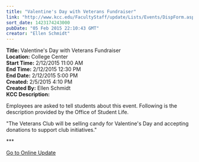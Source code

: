 ```yaml
---
title: "Valentine's Day with Veterans Fundraiser"
link: "http://www.kcc.edu/FacultyStaff/update/Lists/Events/DispForm.aspx?ID=717"
sort_date: 1423174243000
pubDate: "05 Feb 2015 22:10:43 GMT"
creator: "Ellen Schmidt"
---
```


<div><b>Title:</b> Valentine&#39;s Day with Veterans Fundraiser</div>
<div><b>Location:</b> College Center</div>
<div><b>Start Time:</b> 2/12/2015 11:00 AM</div>
<div><b>End Time:</b> 2/12/2015 12:30 PM</div>
<div><b>End Date:</b> 2/12/2015 5:00 PM</div>
<div><b>Created:</b> 2/5/2015 4:10 PM</div>
<div><b>Created By:</b> Ellen Schmidt</div>
<div><b>KCC Description:</b> <div class="ExternalClass28F8E1B56A3B48BBADEC3095C1636473"><p>​Employees are asked to tell students about this event. Following is the description provided by the Office of Student Life.</p>
<p>&quot;The Veterans Club will be selling candy for Valentine's Day and accepting donations to support club initiatives.&quot;<br /></p>
<p>***</p>
<p><a href="/update">Go to Online Update</a></p></div></div>
